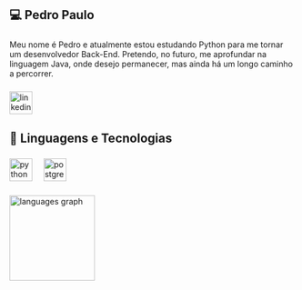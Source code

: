 <h2 align="left">💻 Pedro Paulo</h2>

###

<p align="left">Meu nome é Pedro e atualmente estou estudando Python para me tornar um desenvolvedor Back-End. Pretendo, no futuro, me aprofundar na linguagem Java, onde desejo permanecer, mas ainda há um longo caminho a percorrer.</p>

###

<div align="left">
  <a href="https://www.linkedin.com/in/pedrozunzarren/">
    <img src="https://img.shields.io/static/v1?message=LinkedIn&logo=linkedin&label=&color=0077B5&logoColor=white&labelColor=&style=for-the-badge" height="40" alt="linkedin logo"  />
  </a>
</div>

###

<h2 align="left">🤖 Linguagens e Tecnologias</h2>

###

<div align="left">
  <img src="https://cdn.jsdelivr.net/gh/devicons/devicon/icons/python/python-original.svg" height="40" alt="python logo"  />
  <img width="12" />
  <img src="https://cdn.jsdelivr.net/gh/devicons/devicon/icons/postgresql/postgresql-original.svg" height="40" alt="postgresql logo"  />
</div>

###

<div align="left">
  <img src="https://github-readme-stats.vercel.app/api/top-langs?username=PedroZunzarren&locale=en&hide_title=true&layout=compact&card_width=320&langs_count=5&theme=cobalt&hide_border=true&order=2" height="150" alt="languages graph"  />
</div>

###
###
